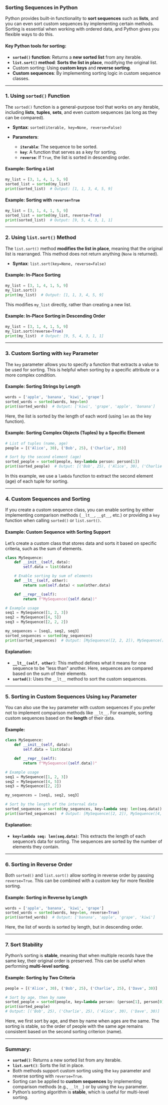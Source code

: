 ### Sorting Sequences in Python

Python provides built-in functionality to **sort sequences** such as **lists**, and you can even sort custom sequences by implementing certain methods. Sorting is essential when working with ordered data, and Python gives you flexible ways to do this.

#### Key Python tools for sorting:
- **`sorted()` function**: Returns a **new sorted list** from any iterable.
- **`list.sort()` method**: **Sorts the list in place**, modifying the original list.
- Custom sorting: Using **custom keys** and **reverse sorting**.
- **Custom sequences**: By implementing sorting logic in custom sequence classes.

---

### 1. **Using `sorted()` Function**

The `sorted()` function is a general-purpose tool that works on any iterable, including **lists**, **tuples**, **sets**, and even custom sequences (as long as they can be compared).

- **Syntax**: `sorted(iterable, key=None, reverse=False)`

- **Parameters**:
  - **`iterable`**: The sequence to be sorted.
  - **`key`**: A function that serves as a key for sorting.
  - **`reverse`**: If `True`, the list is sorted in descending order.

#### Example: Sorting a List

```python
my_list = [3, 1, 4, 1, 5, 9]
sorted_list = sorted(my_list)
print(sorted_list)  # Output: [1, 1, 3, 4, 5, 9]
```

#### Example: Sorting with `reverse=True`

```python
my_list = [3, 1, 4, 1, 5, 9]
sorted_list = sorted(my_list, reverse=True)
print(sorted_list)  # Output: [9, 5, 4, 3, 1, 1]
```

---

### 2. **Using `list.sort()` Method**

The `list.sort()` method **modifies the list in place**, meaning that the original list is rearranged. This method does not return anything (`None` is returned).

- **Syntax**: `list.sort(key=None, reverse=False)`

#### Example: In-Place Sorting

```python
my_list = [3, 1, 4, 1, 5, 9]
my_list.sort()
print(my_list)  # Output: [1, 1, 3, 4, 5, 9]
```

This modifies `my_list` directly, rather than creating a new list.

#### Example: In-Place Sorting in Descending Order

```python
my_list = [3, 1, 4, 1, 5, 9]
my_list.sort(reverse=True)
print(my_list)  # Output: [9, 5, 4, 3, 1, 1]
```

---

### 3. **Custom Sorting with `key` Parameter**

The `key` parameter allows you to specify a function that extracts a value to be used for sorting. This is helpful when sorting by a specific attribute or a more complex condition.

#### Example: Sorting Strings by Length

```python
words = ['apple', 'banana', 'kiwi', 'grape']
sorted_words = sorted(words, key=len)
print(sorted_words)  # Output: ['kiwi', 'grape', 'apple', 'banana']
```

Here, the list is sorted by the length of each word (using `len` as the key function).

#### Example: Sorting Complex Objects (Tuples) by a Specific Element

```python
# List of tuples (name, age)
people = [('Alice', 30), ('Bob', 25), ('Charlie', 35)]

# Sort by the second element (age)
sorted_people = sorted(people, key=lambda person: person[1])
print(sorted_people)  # Output: [('Bob', 25), ('Alice', 30), ('Charlie', 35)]
```

In this example, we use a `lambda` function to extract the second element (age) of each tuple for sorting.

---

### 4. **Custom Sequences and Sorting**

If you create a custom sequence class, you can enable sorting by either implementing comparison methods (`__lt__`, `__gt__`, etc.) or providing a `key` function when calling `sorted()` or `list.sort()`.

#### Example: Custom Sequence with Sorting Support

Let’s create a custom class that stores data and sorts it based on specific criteria, such as the sum of elements.

```python
class MySequence:
    def __init__(self, data):
        self.data = list(data)

    # Enable sorting by sum of elements
    def __lt__(self, other):
        return sum(self.data) < sum(other.data)

    def __repr__(self):
        return f"MySequence({self.data})"

# Example usage
seq1 = MySequence([1, 2, 3])
seq2 = MySequence([4, 5])
seq3 = MySequence([2, 2, 2])

my_sequences = [seq1, seq2, seq3]
sorted_sequences = sorted(my_sequences)
print(sorted_sequences)  # Output: [MySequence([2, 2, 2]), MySequence([1, 2, 3]), MySequence([4, 5])]
```

#### Explanation:
- **`__lt__(self, other)`**: This method defines what it means for one sequence to be "less than" another. Here, sequences are compared based on the sum of their elements.
- **`sorted()`**: Uses the `__lt__` method to sort the custom sequences.

---

### 5. **Sorting in Custom Sequences Using `key` Parameter**

You can also use the `key` parameter with custom sequences if you prefer not to implement comparison methods like `__lt__`. For example, sorting custom sequences based on the **length** of their data.

#### Example:

```python
class MySequence:
    def __init__(self, data):
        self.data = list(data)

    def __repr__(self):
        return f"MySequence({self.data})"

# Example usage
seq1 = MySequence([1, 2, 3])
seq2 = MySequence([4, 5])
seq3 = MySequence([2, 2])

my_sequences = [seq1, seq2, seq3]

# Sort by the length of the internal data
sorted_sequences = sorted(my_sequences, key=lambda seq: len(seq.data))
print(sorted_sequences)  # Output: [MySequence([2, 2]), MySequence([4, 5]), MySequence([1, 2, 3])]
```

#### Explanation:
- **`key=lambda seq: len(seq.data)`**: This extracts the length of each sequence’s data for sorting. The sequences are sorted by the number of elements they contain.

---

### 6. **Sorting in Reverse Order**

Both `sorted()` and `list.sort()` allow sorting in reverse order by passing `reverse=True`. This can be combined with a custom key for more flexible sorting.

#### Example: Sorting in Reverse by Length

```python
words = ['apple', 'banana', 'kiwi', 'grape']
sorted_words = sorted(words, key=len, reverse=True)
print(sorted_words)  # Output: ['banana', 'apple', 'grape', 'kiwi']
```

Here, the list of words is sorted by length, but in descending order.

---

### 7. **Sort Stability**

Python’s sorting is **stable**, meaning that when multiple records have the same key, their original order is preserved. This can be useful when performing **multi-level sorting**.

#### Example: Sorting by Two Criteria

```python
people = [('Alice', 30), ('Bob', 25), ('Charlie', 25), ('Dave', 30)]

# Sort by age, then by name
sorted_people = sorted(people, key=lambda person: (person[1], person[0]))
print(sorted_people)
# Output: [('Bob', 25), ('Charlie', 25), ('Alice', 30), ('Dave', 30)]
```

Here, we first sort by age, and then by name when ages are the same. The sorting is stable, so the order of people with the same age remains consistent based on the second sorting criterion (name).

---

### Summary:

- **`sorted()`**: Returns a new sorted list from any iterable.
- **`list.sort()`**: Sorts the list in place.
- Both methods support custom sorting using the `key` parameter and reverse sorting with `reverse=True`.
- Sorting can be applied to **custom sequences** by implementing comparison methods (e.g., `__lt__`) or by using the `key` parameter.
- Python’s sorting algorithm is **stable**, which is useful for multi-level sorting.
